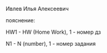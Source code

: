 Ивлев Илья Алексеевич  

пояснение:  

HW1 - HW (Home Work), 1 - номер дз  

N1 - N (number), 1 - номер задания
